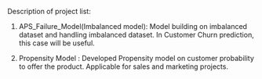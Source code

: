 Description of project list:
1. APS_Failure_Model(Imbalanced model):
   Model building on imbalanced dataset and handling imbalanced dataset. In Customer Churn prediction, this case will be useful.
   
2. Propensity Model : 
   Developed Propensity model on customer probability to offer the product. Applicable for sales and marketing projects.
